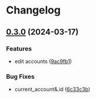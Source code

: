 # Changelog

## [0.3.0](https://www.github.com/kiqr/teamable/compare/v0.2.1...v0.3.0) (2024-03-17)


### Features

* edit accounts ([9ac9fb1](https://www.github.com/kiqr/teamable/commit/9ac9fb1697b9465e8e28f1f3e754d3ec8b0b01b7))


### Bug Fixes

* current_account&.id ([6c33c3b](https://www.github.com/kiqr/teamable/commit/6c33c3b0ba1a535ab56f9b404d05eadd5d797a10))
